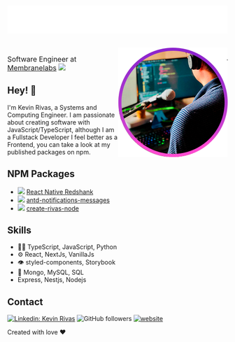 <div>
<img src="name.svg" alt="Kevin Rivas" style="margin-bottom: 30px" />
<img align='right' src="./me.png" width="250" />
<p style="font-size: 16px">Software Engineer at <a href="https://membranelabs.com" target="_blank" rel="noopener noreferrer">Membranelabs</a>
<img src="https://media.giphy.com/media/WUlplcMpOCEmTGBtBW/giphy.gif" width="30"/>
</p>
</div>

## Hey! 👋

I'm Kevin Rivas, a Systems and Computing Engineer. I am passionate about creating software with JavaScript/TypeScript,
although I am a Fullstack Developer I feel better as a Frontend, you can take a look at my published packages on npm.

## NPM Packages

- <img src="https://www.redshank.app/favicon.ico" width="20"></img> [React Native Redshank](https://www.npmjs.com/package/@redshank/native)
- <img src="https://gw.alipayobjects.com/zos/rmsportal/KDpgvguMpGfqaHPjicRK.svg" width="20"></img> [antd-notifications-messages](https://www.npmjs.com/package/antd-notifications-messages)
- <img src="https://nodejs.org/static/images/logo.svg" width="30"></img> [create-rivas-node](https://www.npmjs.com/package/create-rivas-node)

## Skills

- 👨‍💻 TypeScript, JavaScript, Python
- ⚙️ React, NextJs, VanillaJs
- 👁️ styled-components, Storybook
- 💽 Mongo, MySQL, SQL
- Express, Nestjs, Nodejs

## Contact

[![Linkedin: Kevin Rivas](https://img.shields.io/badge/-follow-blue?style=flat-square&logo=Linkedin&logoColor=white&link=https://www.linkedin.com/in/kevin-rivas-frontend-developer/)](https://www.linkedin.com/in/kevin-rivas-frontend-developer/)
![GitHub followers](https://img.shields.io/github/followers/rivaslive?label=Follow&style=social)
[![website](https://img.shields.io/badge/Website-46a2f1.svg?&style=flat-square&logo=Google-Chrome&logoColor=white&link=https://kevin-rivas.vercel.app/)](https://kevin-rivas.com)

Created with love ❤️
